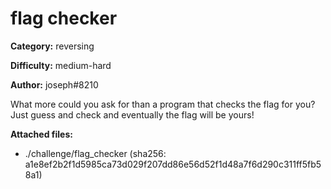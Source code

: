 # flag checker

**Category:** reversing

**Difficulty:** medium-hard

**Author:** joseph#8210

What more could you ask for than a program that checks the flag for you? Just guess and check and eventually the flag will be yours!

**Attached files:**
- ./challenge/flag_checker (sha256: a1e8ef2b2f1d5985ca73d029f207dd86e56d52f1d48a7f6d290c311ff5fb58a1)
